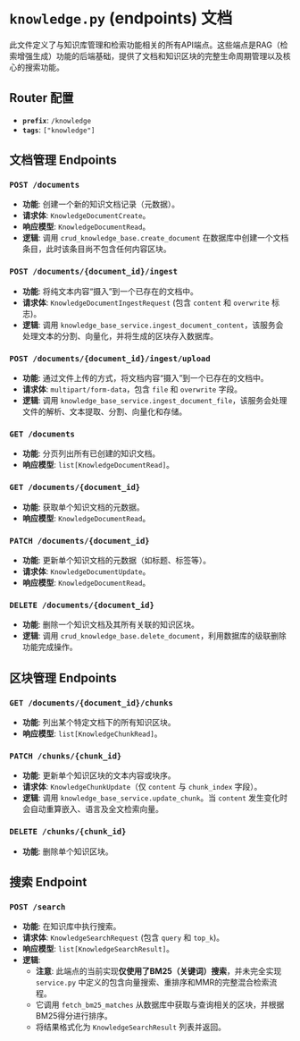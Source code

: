 # `knowledge.py` (endpoints) 文档

此文件定义了与知识库管理和检索功能相关的所有API端点。这些端点是RAG（检索增强生成）功能的后端基础，提供了文档和知识区块的完整生命周期管理以及核心的搜索功能。

## Router 配置
- **`prefix`**: `/knowledge`
- **`tags`**: `["knowledge"]`

## 文档管理 Endpoints

### `POST /documents`
- **功能**: 创建一个新的知识文档记录（元数据）。
- **请求体**: `KnowledgeDocumentCreate`。
- **响应模型**: `KnowledgeDocumentRead`。
- **逻辑**: 调用 `crud_knowledge_base.create_document` 在数据库中创建一个文档条目，此时该条目尚不包含任何内容区块。

### `POST /documents/{document_id}/ingest`
- **功能**: 将纯文本内容“摄入”到一个已存在的文档中。
- **请求体**: `KnowledgeDocumentIngestRequest` (包含 `content` 和 `overwrite` 标志)。
- **逻辑**: 调用 `knowledge_base_service.ingest_document_content`，该服务会处理文本的分割、向量化，并将生成的区块存入数据库。

### `POST /documents/{document_id}/ingest/upload`
- **功能**: 通过文件上传的方式，将文档内容“摄入”到一个已存在的文档中。
- **请求体**: `multipart/form-data`，包含 `file` 和 `overwrite` 字段。
- **逻辑**: 调用 `knowledge_base_service.ingest_document_file`，该服务会处理文件的解析、文本提取、分割、向量化和存储。

### `GET /documents`
- **功能**: 分页列出所有已创建的知识文档。
- **响应模型**: `list[KnowledgeDocumentRead]`。

### `GET /documents/{document_id}`
- **功能**: 获取单个知识文档的元数据。
- **响应模型**: `KnowledgeDocumentRead`。

### `PATCH /documents/{document_id}`
- **功能**: 更新单个知识文档的元数据（如标题、标签等）。
- **请求体**: `KnowledgeDocumentUpdate`。
- **响应模型**: `KnowledgeDocumentRead`。

### `DELETE /documents/{document_id}`
- **功能**: 删除一个知识文档及其所有关联的知识区块。
- **逻辑**: 调用 `crud_knowledge_base.delete_document`，利用数据库的级联删除功能完成操作。

## 区块管理 Endpoints

### `GET /documents/{document_id}/chunks`
- **功能**: 列出某个特定文档下的所有知识区块。
- **响应模型**: `list[KnowledgeChunkRead]`。

### `PATCH /chunks/{chunk_id}`
- **功能**: 更新单个知识区块的文本内容或块序。
- **请求体**: `KnowledgeChunkUpdate`（仅 `content` 与 `chunk_index` 字段）。
- **逻辑**: 调用 `knowledge_base_service.update_chunk`。当 `content` 发生变化时会自动重算嵌入、语言及全文检索向量。

### `DELETE /chunks/{chunk_id}`
- **功能**: 删除单个知识区块。

## 搜索 Endpoint

### `POST /search`
- **功能**: 在知识库中执行搜索。
- **请求体**: `KnowledgeSearchRequest` (包含 `query` 和 `top_k`)。
- **响应模型**: `list[KnowledgeSearchResult]`。
- **逻辑**: 
    - **注意**: 此端点的当前实现**仅使用了BM25（关键词）搜索**，并未完全实现 `service.py` 中定义的包含向量搜索、重排序和MMR的完整混合检索流程。
    - 它调用 `fetch_bm25_matches` 从数据库中获取与查询相关的区块，并根据BM25得分进行排序。
    - 将结果格式化为 `KnowledgeSearchResult` 列表并返回。
